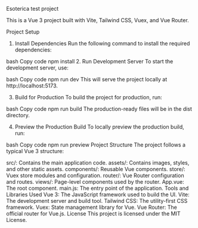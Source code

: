 Esoterica test project

This is a Vue 3 project built with Vite, Tailwind CSS, Vuex, and Vue Router.

Project Setup
1. Install Dependencies
Run the following command to install the required dependencies:

bash
Copy code
npm install
2. Run Development Server
To start the development server, use:

bash
Copy code
npm run dev
This will serve the project locally at http://localhost:5173.

3. Build for Production
To build the project for production, run:

bash
Copy code
npm run build
The production-ready files will be in the dist directory.

4. Preview the Production Build
To locally preview the production build, run:

bash
Copy code
npm run preview
Project Structure
The project follows a typical Vue 3 structure:

src/: Contains the main application code.
assets/: Contains images, styles, and other static assets.
components/: Reusable Vue components.
store/: Vuex store modules and configuration.
router/: Vue Router configuration and routes.
views/: Page-level components used by the router.
App.vue: The root component.
main.js: The entry point of the application.
Tools and Libraries Used
Vue 3: The JavaScript framework used to build the UI.
Vite: The development server and build tool.
Tailwind CSS: The utility-first CSS framework.
Vuex: State management library for Vue.
Vue Router: The official router for Vue.js.
License
This project is licensed under the MIT License.